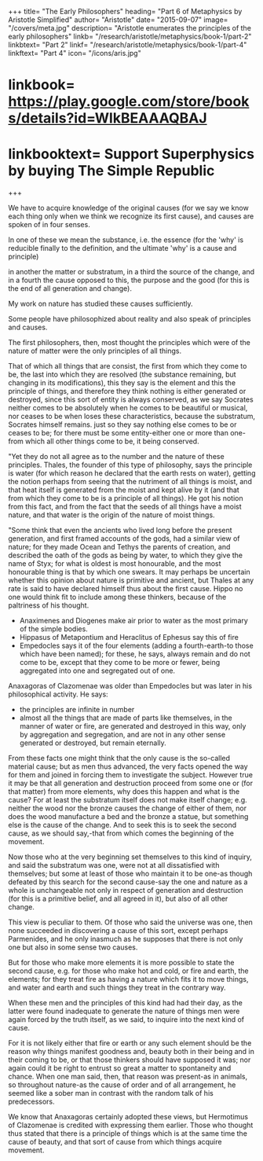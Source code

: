 +++
title= "The Early Philosophers"
heading= "Part 6 of Metaphysics by Aristotle Simplified"
author= "Aristotle"
date= "2015-09-07"
image= "/covers/meta.jpg"
description= "Aristotle enumerates the principles of the early philosophers"
linkb= "/research/aristotle/metaphysics/book-1/part-2"
linkbtext= "Part 2"
linkf= "/research/aristotle/metaphysics/book-1/part-4"
linkftext= "Part 4"
icon= "/icons/aris.jpg"
# linkbook= https://play.google.com/store/books/details?id=WlkBEAAAQBAJ
# linkbooktext= Support Superphysics by buying The Simple Republic
+++

We have to acquire knowledge of the original causes (for we say we know each thing only when we think we recognize its first cause), and causes are spoken of in four senses. 

In one of these we mean the substance, i.e. the essence (for the 'why' is reducible finally to the definition, and the ultimate 'why' is a cause and principle)

in another the matter or substratum, in a third the source of the change, and in a fourth the cause opposed to this, the purpose and the good (for this is the end of all generation and change). 

My work on nature has studied these causes sufficiently. 

Some people have philosophized about reality and also speak of principles and causes. 

The first philosophers, then, most thought the principles which were of the nature of matter were the only principles of all things. 

That of which all things that are consist, the first from which they come to be, the last into which they are resolved (the substance remaining, but changing in its modifications), this they say is the element and this the principle of things, and therefore they think nothing is either generated or destroyed, since this sort of entity is always conserved, as we say Socrates neither comes to be absolutely when he comes to be beautiful or musical, nor ceases to be when loses these characteristics, because the substratum, Socrates himself remains. just so they say nothing else comes to be or ceases to be; for there must be some entity-either one or more than one-from which all other things come to be, it being conserved.

"Yet they do not all agree as to the number and the nature of these principles. Thales, the founder of this type of philosophy, says the principle is water (for which reason he declared that the earth rests on water), getting the notion perhaps from seeing that the nutriment of all things is moist, and that heat itself is generated from the moist and kept alive by it (and that from which they come to be is a principle of all things). He got his notion from this fact, and from the fact that the seeds of all things have a moist nature, and that water is the origin of the nature of moist things.

"Some think that even the ancients who lived long before the present generation, and first framed accounts of the gods, had a similar view of nature; for they made Ocean and Tethys the parents of creation, and described the oath of the gods as being by water, to which they give the name of Styx; for what is oldest is most honourable, and the most honourable thing is that by which one swears. It may perhaps be uncertain whether this opinion about nature is primitive and ancient, but Thales at any rate is said to have declared himself thus about the first cause. Hippo no one would think fit to include among these thinkers, because of the paltriness of his thought.

- Anaximenes and Diogenes make air prior to water as the most primary of the simple bodies.
- Hippasus of Metapontium and Heraclitus of Ephesus say this of fire
- Empedocles says it of the four elements (adding a fourth-earth-to those which have been named); for these, he says, always remain and do not come to be, except that they come to be more or fewer, being aggregated into one and segregated out of one.

Anaxagoras of Clazomenae was older than Empedocles but was later in his philosophical activity. He says:
- the principles are infinite in number
- almost all the things that are made of parts like themselves, in the manner of water or fire, are generated and destroyed in this way, only by aggregation and segregation, and are not in any other sense generated or destroyed, but remain eternally.

From these facts one might think that the only cause is the so-called material cause; but as men thus advanced, the very facts opened the way for them and joined in forcing them to investigate the subject. However true it may be that all generation and destruction proceed from some one or (for that matter) from more elements, why does this happen and what is the cause? For at least the substratum itself does not make itself change; e.g. neither the wood nor the bronze causes the change of either of them, nor does the wood manufacture a bed and the bronze a statue, but something else is the cause of the change. And to seek this is to seek the second cause, as we should say,-that from which comes the beginning of the movement. 

Now those who at the very beginning set themselves to this kind of inquiry, and said the substratum was one, were not at all dissatisfied with themselves; but some at least of those who maintain it to be one-as though defeated by this search for the second cause-say the one and nature as a whole is unchangeable not only in respect of generation and destruction (for this is a primitive belief, and all agreed in it), but also of all other change. 

This view is peculiar to them. Of those who said the universe was one, then none succeeded in discovering a cause of this sort, except perhaps Parmenides, and he only inasmuch as he supposes that there is not only one but also in some sense two causes. 

But for those who make more elements it is more possible to state the second cause, e.g. for those who make hot and cold, or fire and earth, the elements; for they treat fire as having a nature which fits it to move things, and water and earth and such things they treat in the contrary way.

When these men and the principles of this kind had had their day, as the latter were found inadequate to generate the nature of things men were again forced by the truth itself, as we said, to inquire into the next kind of cause. 

For it is not likely either that fire or earth or any such element should be the reason why things manifest goodness and, beauty both in their being and in their coming to be, or that those thinkers should have supposed it was; nor again could it be right to entrust so great a matter to spontaneity and chance. When one man said, then, that reason was present-as in animals, so throughout nature-as the cause of order and of all arrangement, he seemed like a sober man in contrast with the random talk of his predecessors. 

We know that Anaxagoras certainly adopted these views, but Hermotimus of Clazomenae is credited with expressing them earlier. Those who thought thus stated that there is a principle of things which is at the same time the cause of beauty, and that sort of cause from which things acquire movement.

